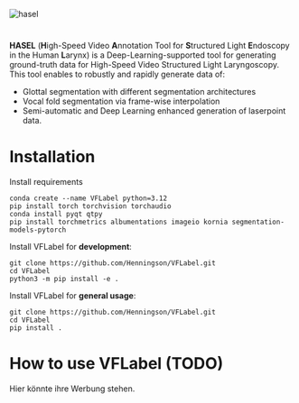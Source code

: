 ![hasel](https://github.com/user-attachments/assets/eac052b4-affd-4f99-9758-9b05f36ca074)
#
**HASEL** (**H**igh-Speed Video **A**nnotation Tool for **S**tructured Light **E**ndoscopy in the Human **L**arynx) is a Deep-Learning-supported tool for generating ground-truth data for High-Speed Video Structured Light Laryngoscopy.
This tool enables to robustly and rapidly generate data of:
* Glottal segmentation with different segmentation architectures
* Vocal fold segmentation via frame-wise interpolation
* Semi-automatic and Deep Learning enhanced generation of laserpoint data.

# Installation

Install requirements
```
conda create --name VFLabel python=3.12
pip install torch torchvision torchaudio
conda install pyqt qtpy
pip install torchmetrics albumentations imageio kornia segmentation-models-pytorch

```

Install VFLabel for **development**:
```
git clone https://github.com/Henningson/VFLabel.git
cd VFLabel
python3 -m pip install -e .
```

Install VFLabel for **general usage**:
```
git clone https://github.com/Henningson/VFLabel.git
cd VFLabel
pip install .
```

# How to use VFLabel (TODO)
Hier könnte ihre Werbung stehen.
